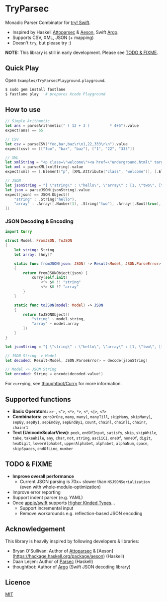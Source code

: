 # TryParsec

Monadic Parser Combinator for [try! Swift](http://www.tryswiftconf.com/).

- Inspired by Haskell [Attoparsec](https://hackage.haskell.org/package/attoparsec) & [Aeson](https://hackage.haskell.org/package/aeson), Swift  [Argo](https://github.com/thoughtbot/Argo).
- Supports CSV, XML, JSON (+ mapping)
- Doesn't `try`, but please try :)

**NOTE:** This library is still in early development. Please see [TODO & FIXME](#todo--fixme).

## Quick Play

Open `Examples/TryParsecPlayground.playground`.

```bash
$ sudo gem install fastlane
$ fastlane play   # prepares Xcode Playground
```


## How to use

```swift
// Simple Arithmetic
let ans = parseArithmetic(" ( 12 + 3 )         * 4+5").value
expect(ans) == 65

// CSV
let csv = parseCSV("foo,bar,baz\r\n1,22,333\r\n").value
expect(csv) == [["foo", "bar", "baz"], ["1", "22", "333"]]

// XML
let xmlString = "<p class=\"welcome\"><a href=\"underground.html\" target=\"_blank\">Hello</a><?php echo ' Cruel'; ?> World<!-- 💀 --><![CDATA[💣->😇]]></p>"
let xml = parseXML(xmlString).value
expect(xml) == [.Element("p", [XML.Attribute("class", "welcome")], [.Element("a", [XML.Attribute("href", "underground.html"), XML.Attribute("target", "_blank")], [.Text("Hello")]), .ProcessingInstruction("php echo ' Cruel'; "), .Text(" World"), .Comment(" 💀 "), .Text("💣->😇")])]

// JSON
let jsonString = "{ \"string\" : \"hello\", \"array\" : [1, \"two\", [true, null]] }"
let json = parseJSON(jsonString).value
expect(json) == JSON.Object([
    "string" : .String("hello"),
    "array" : .Array([.Number(1), .String("two"), .Array([.Bool(true), .Null])])
])
```

### JSON Decoding & Encoding

```swift
import Curry

struct Model: FromJSON, ToJSON
{
    let string: String
    let array: [Any]?

    static func fromJSON(json: JSON) -> Result<Model, JSON.ParseError>
    {
        return fromJSONObject(json) {
            curry(self.init)
                <^> $0 !! "string"
                <*> $0 !? "array"
        }
    }

    static func toJSON(model: Model) -> JSON
    {
        return toJSONObject([
            "string" ~ model.string,
            "array" ~ model.array
        ])
    }
}

let jsonString = "{ \"string\" : \"hello\", \"array\" : [1, \"two\", [true, null]] }"

// JSON String -> Model
let decoded: Result<Model, JSON.ParseError> = decode(jsonString)

// Model -> JSON String
let encoded: String = encode(decoded.value!)
```

For `curry`ing, see [thoughtbot/Curry](https://github.com/thoughtbot/Curry) for more information.


## Supported functions

- **Basic Operators:** `>>-`, `<^>`, `<*>`, `*>`, `<*`, `<|>`, `<?>`
- **Combinators:** `zeroOrOne`, `many`, `many1`, `manyTill`, `skipMany`, `skipMany1`, `sepBy`, `sepBy1`, `sepEndBy`, `sepEndBy1`, `count`, `chainl`, `chainl1`, `chainr`, `chainr1`
- **Text (UnicodeScalarView):** `peek`, `endOfInput`, `satisfy`, `skip`, `skipWhile`, `take`, `takeWhile`, `any`, `char`, `not`, `string`, `asciiCI`, `oneOf`, `noneOf`, `digit`, `hexDigit`, `lowerAlphabet`, `upperAlphabet`, `alphabet`, `alphaNum`, `space`, `skipSpaces`, `endOfLine`, `number`


## TODO & FIXME

- **Improve overall performance**
  - Current JSON parsing is 70x~ slower than `NSJSONSerialization` (even with whole-module-optimization)
- Improve error reporting
- Support indent parser (e.g. YAML)
- Once [apple/swift](https://github.com/apple/swift) supports [Higher Kinded Types](https://en.wikipedia.org/wiki/Kind_(type_theory))...
  - Support incremental input
  - Remove workarounds e.g. reflection-based JSON encoding


## Acknowledgement

This library is heavily inspired by following developers & libraries:

- Bryan O'Sullivan: Author of [Attoparsec](https://hackage.haskell.org/package/attoparsec) & [Aeson] (https://hackage.haskell.org/package/aeson) (Haskell)
- Daan Leijen: Author of [Parsec](https://hackage.haskell.org/package/parsec) (Haskell)
- thoughtbot: Author of [Argo](https://github.com/thoughtbot/Argo) (Swift JSON decoding library)


## Licence

[MIT](LICENSE)
